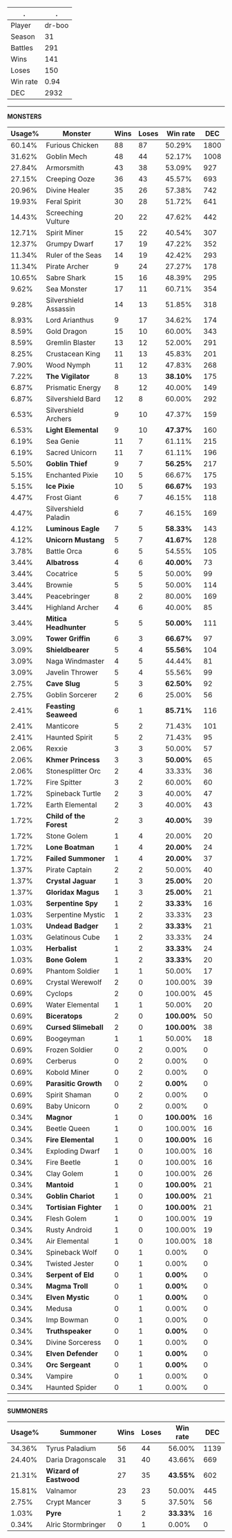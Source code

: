 .|.
|-|-
Player|dr-boo
Season|31
Battles|291
Wins|141
Loses|150
Win rate|0.94
DEC|2932

---
**MONSTERS**

Usage%|Monster|Wins|Loses|Win rate|DEC|
-|-|-|-|-|-|
60.14%|Furious Chicken|88|87|50.29%|1800|
31.62%|Goblin Mech|48|44|52.17%|1008|
27.84%|Armorsmith|43|38|53.09%|927|
27.15%|Creeping Ooze|36|43|45.57%|693|
20.96%|Divine Healer|35|26|57.38%|742|
19.93%|Feral Spirit|30|28|51.72%|641|
14.43%|Screeching Vulture|20|22|47.62%|442|
12.71%|Spirit Miner|15|22|40.54%|307|
12.37%|Grumpy Dwarf|17|19|47.22%|352|
11.34%|Ruler of the Seas|14|19|42.42%|293|
11.34%|Pirate Archer|9|24|27.27%|178|
10.65%|Sabre Shark|15|16|48.39%|295|
9.62%|Sea Monster|17|11|60.71%|354|
9.28%|Silvershield Assassin|14|13|51.85%|318|
8.93%|Lord Arianthus|9|17|34.62%|174|
8.59%|Gold Dragon|15|10|60.00%|343|
8.59%|Gremlin Blaster|13|12|52.00%|291|
8.25%|Crustacean King|11|13|45.83%|201|
7.90%|Wood Nymph|11|12|47.83%|268|
7.22%|**The Vigilator**|8|13|**38.10%**|175|
6.87%|Prismatic Energy|8|12|40.00%|149|
6.87%|Silvershield Bard|12|8|60.00%|292|
6.53%|Silvershield Archers|9|10|47.37%|159|
6.53%|**Light Elemental**|9|10|**47.37%**|160|
6.19%|Sea Genie|11|7|61.11%|215|
6.19%|Sacred Unicorn|11|7|61.11%|196|
5.50%|**Goblin Thief**|9|7|**56.25%**|217|
5.15%|Enchanted Pixie|10|5|66.67%|175|
5.15%|**Ice Pixie**|10|5|**66.67%**|193|
4.47%|Frost Giant|6|7|46.15%|118|
4.47%|Silvershield Paladin|6|7|46.15%|169|
4.12%|**Luminous Eagle**|7|5|**58.33%**|143|
4.12%|**Unicorn Mustang**|5|7|**41.67%**|128|
3.78%|Battle Orca|6|5|54.55%|105|
3.44%|**Albatross**|4|6|**40.00%**|73|
3.44%|Cocatrice|5|5|50.00%|99|
3.44%|Brownie|5|5|50.00%|114|
3.44%|Peacebringer|8|2|80.00%|169|
3.44%|Highland Archer|4|6|40.00%|85|
3.44%|**Mitica Headhunter**|5|5|**50.00%**|111|
3.09%|**Tower Griffin**|6|3|**66.67%**|97|
3.09%|**Shieldbearer**|5|4|**55.56%**|104|
3.09%|Naga Windmaster|4|5|44.44%|81|
3.09%|Javelin Thrower|5|4|55.56%|99|
2.75%|**Cave Slug**|5|3|**62.50%**|92|
2.75%|Goblin Sorcerer|2|6|25.00%|56|
2.41%|**Feasting Seaweed**|6|1|**85.71%**|116|
2.41%|Manticore|5|2|71.43%|101|
2.41%|Haunted Spirit|5|2|71.43%|95|
2.06%|Rexxie|3|3|50.00%|57|
2.06%|**Khmer Princess**|3|3|**50.00%**|65|
2.06%|Stonesplitter Orc|2|4|33.33%|36|
1.72%|Fire Spitter|3|2|60.00%|60|
1.72%|Spineback Turtle|2|3|40.00%|47|
1.72%|Earth Elemental|2|3|40.00%|43|
1.72%|**Child of the Forest**|2|3|**40.00%**|39|
1.72%|Stone Golem|1|4|20.00%|20|
1.72%|**Lone Boatman**|1|4|**20.00%**|24|
1.72%|**Failed Summoner**|1|4|**20.00%**|37|
1.37%|Pirate Captain|2|2|50.00%|40|
1.37%|**Crystal Jaguar**|1|3|**25.00%**|20|
1.37%|**Gloridax Magus**|1|3|**25.00%**|21|
1.03%|**Serpentine Spy**|1|2|**33.33%**|16|
1.03%|Serpentine Mystic|1|2|33.33%|23|
1.03%|**Undead Badger**|1|2|**33.33%**|21|
1.03%|Gelatinous Cube|1|2|33.33%|24|
1.03%|**Herbalist**|1|2|**33.33%**|24|
1.03%|**Bone Golem**|1|2|**33.33%**|20|
0.69%|Phantom Soldier|1|1|50.00%|17|
0.69%|Crystal Werewolf|2|0|100.00%|39|
0.69%|Cyclops|2|0|100.00%|45|
0.69%|Water Elemental|1|1|50.00%|20|
0.69%|**Biceratops**|2|0|**100.00%**|50|
0.69%|**Cursed Slimeball**|2|0|**100.00%**|38|
0.69%|Boogeyman|1|1|50.00%|18|
0.69%|Frozen Soldier|0|2|0.00%|0|
0.69%|Cerberus|0|2|0.00%|0|
0.69%|Kobold Miner|0|2|0.00%|0|
0.69%|**Parasitic Growth**|0|2|**0.00%**|0|
0.69%|Spirit Shaman|0|2|0.00%|0|
0.69%|Baby Unicorn|0|2|0.00%|0|
0.34%|**Magnor**|1|0|**100.00%**|16|
0.34%|Beetle Queen|1|0|100.00%|16|
0.34%|**Fire Elemental**|1|0|**100.00%**|16|
0.34%|Exploding Dwarf|1|0|100.00%|16|
0.34%|Fire Beetle|1|0|100.00%|16|
0.34%|Clay Golem|1|0|100.00%|26|
0.34%|**Mantoid**|1|0|**100.00%**|21|
0.34%|**Goblin Chariot**|1|0|**100.00%**|21|
0.34%|**Tortisian Fighter**|1|0|**100.00%**|21|
0.34%|Flesh Golem|1|0|100.00%|19|
0.34%|Rusty Android|1|0|100.00%|19|
0.34%|Air Elemental|1|0|100.00%|18|
0.34%|Spineback Wolf|0|1|0.00%|0|
0.34%|Twisted Jester|0|1|0.00%|0|
0.34%|**Serpent of Eld**|0|1|**0.00%**|0|
0.34%|**Magma Troll**|0|1|**0.00%**|0|
0.34%|**Elven Mystic**|0|1|**0.00%**|0|
0.34%|Medusa|0|1|0.00%|0|
0.34%|Imp Bowman|0|1|0.00%|0|
0.34%|**Truthspeaker**|0|1|**0.00%**|0|
0.34%|Divine Sorceress|0|1|0.00%|0|
0.34%|**Elven Defender**|0|1|**0.00%**|0|
0.34%|**Orc Sergeant**|0|1|**0.00%**|0|
0.34%|Vampire|0|1|0.00%|0|
0.34%|Haunted Spider|0|1|0.00%|0|

---
**SUMMONERS**

Usage%|Summoner|Wins|Loses|Win rate|DEC|
-|-|-|-|-|-|
34.36%|Tyrus Paladium|56|44|56.00%|1139|
24.40%|Daria Dragonscale|31|40|43.66%|669|
21.31%|**Wizard of Eastwood**|27|35|**43.55%**|602|
15.81%|Valnamor|23|23|50.00%|445|
2.75%|Crypt Mancer|3|5|37.50%|56|
1.03%|**Pyre**|1|2|**33.33%**|16|
0.34%|Alric Stormbringer|0|1|0.00%|0|
